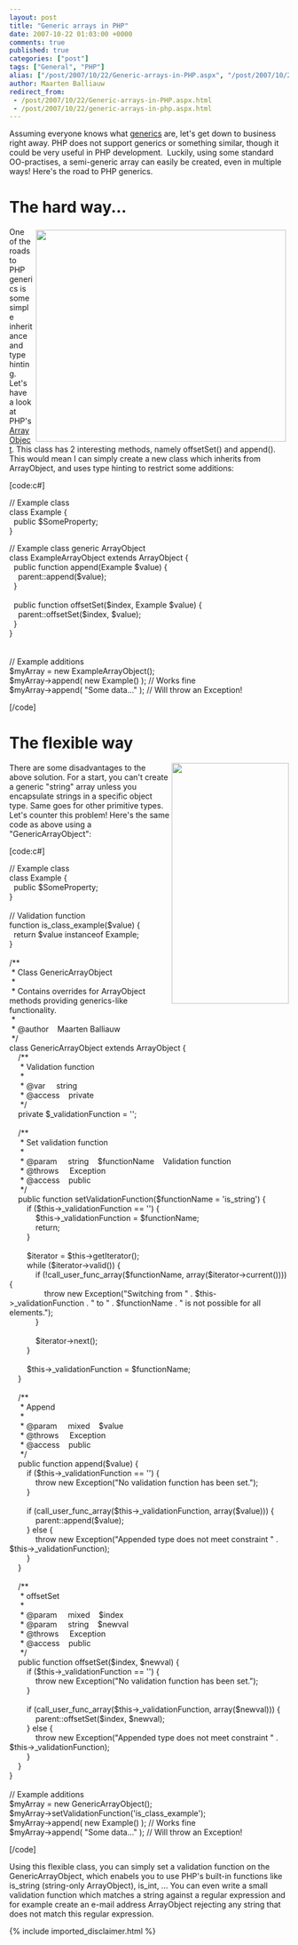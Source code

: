 ```yaml
---
layout: post
title: "Generic arrays in PHP"
date: 2007-10-22 01:03:00 +0000
comments: true
published: true
categories: ["post"]
tags: ["General", "PHP"]
alias: ["/post/2007/10/22/Generic-arrays-in-PHP.aspx", "/post/2007/10/22/generic-arrays-in-php.aspx"]
author: Maarten Balliauw
redirect_from:
 - /post/2007/10/22/Generic-arrays-in-PHP.aspx.html
 - /post/2007/10/22/generic-arrays-in-php.aspx.html
---
```

<p>Assuming everyone knows what <a href="http://en.wikipedia.org/wiki/Generic_programming" target="_blank">generics</a> are, let's get down to business right away. PHP does not support generics or something similar, though it could be very useful in PHP development.&nbsp; Luckily, using some standard OO-practises, a semi-generic array can easily be created, even in multiple ways! Here's&nbsp;the road to PHP generics.&nbsp;</p>
<h1>The hard way...</h1>
<p><img src="/images/20071022-generics-hardway.png" border="0" alt="" hspace="5" vspace="5" width="451" height="381" align="right" /></p>
<p>One of the roads to PHP generics is some simple inheritance and type hinting. Let's have a look at PHP's <a href="http://nl2.php.net/manual/en/function.ArrayObject-construct.php" target="_blank">ArrayObject</a>. This class has 2 interesting methods, namely offsetSet() and append(). This would mean I can simply create a new class which inherits from ArrayObject, and uses type hinting to restrict some additions:</p>
<p>[code:c#]</p>
<p>// Example class<br />class Example {<br />&nbsp; public $SomeProperty;<br />}</p>
<p>// Example class generic ArrayObject<br />class ExampleArrayObject extends ArrayObject {<br />&nbsp; public function append(Example $value) {<br />&nbsp;&nbsp;&nbsp; parent::append($value);<br />&nbsp; }<br /><br />&nbsp; public function offsetSet($index, Example $value) {<br />&nbsp;&nbsp;&nbsp; parent::offsetSet($index, $value);<br />&nbsp; }<br />}<br /><br /><br />// Example additions<br />$myArray = new ExampleArrayObject();<br />$myArray-&gt;append( new Example() ); // Works fine<br />$myArray-&gt;append( "Some data..." ); // Will throw an Exception!</p>
<p>[/code]</p>
<h1>The flexible way</h1>
<p><img src="/images/20071022-generics-flexibleway.png" alt="" width="211" height="433" align="right" /> There are some disadvantages to the above solution. For a start, you can't create a generic "string" array unless you encapsulate strings in a specific object type. Same goes for other primitive types. Let's counter this problem! Here's the same code as above using a "GenericArrayObject":</p>
<p>[code:c#]</p>
<p>// Example class<br />class Example {<br />&nbsp; public $SomeProperty;<br />}<br /><br />// Validation function<br />function is_class_example($value) {<br />&nbsp; return $value instanceof Example;<br />}<br /><br />/**<br />&nbsp;* Class GenericArrayObject<br />&nbsp;* <br />&nbsp;* Contains overrides for ArrayObject methods providing generics-like functionality.<br />&nbsp;*<br />&nbsp;* @author&nbsp;&nbsp;&nbsp; Maarten Balliauw<br />&nbsp;*/<br />class GenericArrayObject extends ArrayObject {<br />&nbsp;&nbsp;&nbsp; /**<br />&nbsp;&nbsp;&nbsp; &nbsp;* Validation function<br />&nbsp;&nbsp;&nbsp; &nbsp;*<br />&nbsp;&nbsp;&nbsp; &nbsp;* @var &nbsp;&nbsp;&nbsp; string<br />&nbsp;&nbsp;&nbsp; &nbsp;* @access&nbsp;&nbsp;&nbsp; private<br />&nbsp;&nbsp;&nbsp; &nbsp;*/<br />&nbsp;&nbsp;&nbsp; private $_validationFunction = '';<br />&nbsp;&nbsp;&nbsp; &nbsp;&nbsp;&nbsp; <br />&nbsp;&nbsp;&nbsp; /**<br />&nbsp;&nbsp;&nbsp; &nbsp;* Set validation function<br />&nbsp;&nbsp;&nbsp; &nbsp;*<br />&nbsp;&nbsp;&nbsp; &nbsp;* @param &nbsp;&nbsp;&nbsp; string&nbsp;&nbsp;&nbsp; $functionName&nbsp;&nbsp;&nbsp; Validation function<br />&nbsp;&nbsp;&nbsp; &nbsp;* @throws &nbsp;&nbsp;&nbsp; Exception<br />&nbsp;&nbsp;&nbsp; &nbsp;* @access&nbsp;&nbsp;&nbsp; public<br />&nbsp;&nbsp;&nbsp; &nbsp;*/<br />&nbsp;&nbsp;&nbsp; public function setValidationFunction($functionName = 'is_string') {<br />&nbsp;&nbsp;&nbsp; &nbsp;&nbsp;&nbsp; if ($this-&gt;_validationFunction == '') {<br />&nbsp;&nbsp;&nbsp; &nbsp;&nbsp;&nbsp; &nbsp;&nbsp;&nbsp; $this-&gt;_validationFunction = $functionName;<br />&nbsp;&nbsp;&nbsp; &nbsp;&nbsp;&nbsp; &nbsp;&nbsp;&nbsp; return;<br />&nbsp;&nbsp;&nbsp; &nbsp;&nbsp;&nbsp; }<br />&nbsp;&nbsp;&nbsp; &nbsp;&nbsp;&nbsp; <br />&nbsp;&nbsp;&nbsp; &nbsp;&nbsp;&nbsp; $iterator = $this-&gt;getIterator();<br />&nbsp;&nbsp;&nbsp; &nbsp;&nbsp;&nbsp; while ($iterator-&gt;valid()) {<br />&nbsp;&nbsp;&nbsp; &nbsp;&nbsp;&nbsp; &nbsp;&nbsp;&nbsp; if (!call_user_func_array($functionName, array($iterator-&gt;current()))) {<br />&nbsp;&nbsp;&nbsp; &nbsp;&nbsp;&nbsp; &nbsp;&nbsp;&nbsp; &nbsp;&nbsp;&nbsp; throw new Exception("Switching from " . $this-&gt;_validationFunction . " to " . $functionName . " is not possible for all elements.");<br />&nbsp;&nbsp;&nbsp; &nbsp;&nbsp;&nbsp; &nbsp;&nbsp;&nbsp; }<br />&nbsp;&nbsp;&nbsp; &nbsp;&nbsp;&nbsp; &nbsp;&nbsp;&nbsp; <br />&nbsp;&nbsp;&nbsp; &nbsp;&nbsp;&nbsp; &nbsp;&nbsp;&nbsp; $iterator-&gt;next();<br />&nbsp;&nbsp;&nbsp; &nbsp;&nbsp;&nbsp; }<br />&nbsp;&nbsp;&nbsp; &nbsp;&nbsp;&nbsp; <br />&nbsp;&nbsp;&nbsp; &nbsp;&nbsp;&nbsp; $this-&gt;_validationFunction = $functionName;<br />&nbsp;&nbsp;&nbsp; }<br />&nbsp;&nbsp;&nbsp; <br />&nbsp;&nbsp;&nbsp; /**<br />&nbsp;&nbsp;&nbsp; &nbsp;* Append<br />&nbsp;&nbsp;&nbsp; &nbsp;*<br />&nbsp;&nbsp;&nbsp; &nbsp;* @param &nbsp;&nbsp;&nbsp; mixed&nbsp;&nbsp;&nbsp; $value<br />&nbsp;&nbsp;&nbsp; &nbsp;* @throws &nbsp;&nbsp;&nbsp; Exception<br />&nbsp;&nbsp;&nbsp; &nbsp;* @access&nbsp;&nbsp;&nbsp; public<br />&nbsp;&nbsp;&nbsp; &nbsp;*/<br />&nbsp;&nbsp;&nbsp; public function append($value) {<br />&nbsp;&nbsp;&nbsp; &nbsp;&nbsp;&nbsp; if ($this-&gt;_validationFunction == '') {<br />&nbsp;&nbsp;&nbsp; &nbsp;&nbsp;&nbsp; &nbsp;&nbsp;&nbsp; throw new Exception("No validation function has been set.");<br />&nbsp;&nbsp;&nbsp; &nbsp;&nbsp;&nbsp; }<br />&nbsp;&nbsp;&nbsp; &nbsp;&nbsp;&nbsp; <br />&nbsp;&nbsp;&nbsp; &nbsp;&nbsp;&nbsp; if (call_user_func_array($this-&gt;_validationFunction, array($value))) {<br />&nbsp;&nbsp;&nbsp; &nbsp;&nbsp;&nbsp; &nbsp;&nbsp;&nbsp; parent::append($value);<br />&nbsp;&nbsp;&nbsp; &nbsp;&nbsp;&nbsp; } else {<br />&nbsp;&nbsp;&nbsp; &nbsp;&nbsp;&nbsp; &nbsp;&nbsp;&nbsp; throw new Exception("Appended type does not meet constraint " . $this-&gt;_validationFunction);<br />&nbsp;&nbsp;&nbsp; &nbsp;&nbsp;&nbsp; }<br />&nbsp;&nbsp;&nbsp; }<br />&nbsp;&nbsp;&nbsp; <br />&nbsp;&nbsp;&nbsp; /**<br />&nbsp;&nbsp;&nbsp; &nbsp;* offsetSet<br />&nbsp;&nbsp;&nbsp; &nbsp;*<br />&nbsp;&nbsp;&nbsp; &nbsp;* @param &nbsp;&nbsp;&nbsp; mixed&nbsp;&nbsp;&nbsp; $index<br />&nbsp;&nbsp;&nbsp; &nbsp;* @param &nbsp;&nbsp;&nbsp; string&nbsp;&nbsp;&nbsp; $newval<br />&nbsp;&nbsp;&nbsp; &nbsp;* @throws &nbsp;&nbsp;&nbsp; Exception<br />&nbsp;&nbsp;&nbsp; &nbsp;* @access&nbsp;&nbsp;&nbsp; public<br />&nbsp;&nbsp;&nbsp; &nbsp;*/<br />&nbsp;&nbsp;&nbsp; public function offsetSet($index, $newval) {<br />&nbsp;&nbsp;&nbsp; &nbsp;&nbsp;&nbsp; if ($this-&gt;_validationFunction == '') {<br />&nbsp;&nbsp;&nbsp; &nbsp;&nbsp;&nbsp; &nbsp;&nbsp;&nbsp; throw new Exception("No validation function has been set.");<br />&nbsp;&nbsp;&nbsp; &nbsp;&nbsp;&nbsp; }<br />&nbsp;&nbsp;&nbsp; &nbsp;&nbsp;&nbsp; <br />&nbsp;&nbsp;&nbsp; &nbsp;&nbsp;&nbsp; if (call_user_func_array($this-&gt;_validationFunction, array($newval))) {<br />&nbsp;&nbsp;&nbsp; &nbsp;&nbsp;&nbsp; &nbsp;&nbsp;&nbsp; parent::offsetSet($index, $newval);<br />&nbsp;&nbsp;&nbsp; &nbsp;&nbsp;&nbsp; } else {<br />&nbsp;&nbsp;&nbsp; &nbsp;&nbsp;&nbsp; &nbsp;&nbsp;&nbsp; throw new Exception("Appended type does not meet constraint " . $this-&gt;_validationFunction);<br />&nbsp;&nbsp;&nbsp; &nbsp;&nbsp;&nbsp; }<br />&nbsp;&nbsp;&nbsp; }<br />}<br /><br />// Example additions<br />$myArray = new GenericArrayObject();<br />$myArray-&gt;setValidationFunction('is_class_example');<br />$myArray-&gt;append( new Example() ); // Works fine<br />$myArray-&gt;append( "Some data..." ); // Will throw an Exception!</p>
<p>[/code]</p>
<p>Using this flexible class, you can simply set a validation function on the GenericArrayObject, which enabels you to use PHP's built-in functions like is_string (string-only ArrayObject), is_int, ... You can even write a small validation function which matches a string against a regular expression and for example create an e-mail address ArrayObject rejecting any string that does not match this regular expression.</p>
{% include imported_disclaimer.html %}
